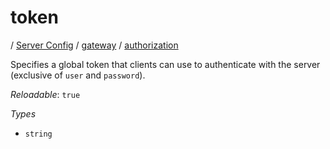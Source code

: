 # token

/ [Server Config](/ref/config/index.md) / [gateway](/ref/config/gateway/index.md) / [authorization](/ref/config/gateway/authorization/index.md) 

Specifies a global token that clients can use to authenticate with
the server (exclusive of `user` and `password`).

*Reloadable*: `true`

*Types*

- `string`


